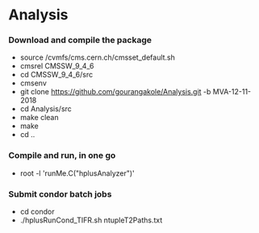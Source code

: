 # Analysis
   
### Download and compile the package  ###  
* source /cvmfs/cms.cern.ch/cmsset_default.sh
* cmsrel CMSSW_9_4_6
* cd CMSSW_9_4_6/src
* cmsenv
* git clone https://github.com/gourangakole/Analysis.git -b MVA-12-11-2018
* cd Analysis/src
* make clean 
* make
* cd .. 

### Compile and run, in one go ### 
* root -l 'runMe.C("hplusAnalyzer")'

### Submit condor batch jobs  ###

* cd condor
* ./hplusRunCond_TIFR.sh ntupleT2Paths.txt
